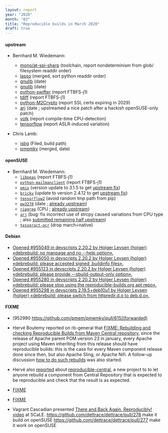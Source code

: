 ```yaml
---
layout: report
year: "2020"
month: "03"
title: "Reproducible builds in March 2020"
draft: true
---
```


#### upstream

* Bernhard M. Wiedemann:
    * [mono/at-spi-sharp](https://github.com/mono/mono/issues/19257) (toolchain, report nondeterminism from glob/ filesystem readdir order)
    * [lasso](https://dev.entrouvert.org/issues/40454) (merged, sort python readdir order)
    * [gnulib](https://lists.gnu.org/archive/html/bug-gnulib/2020-03/msg00024.html) (date)
    * [gnulib](https://lists.gnu.org/archive/html/bug-gnulib/2020-03/msg00061.html) (date)
    * [python-swifter](https://github.com/jmcarpenter2/swifter/issues/102) (report FTBFS-j1)
    * [tdiff](https://github.com/F-i-f/tdiff/issues/2) (report FTBFS-j1)
    * [python-M2Crypto](https://gitlab.com/m2crypto/m2crypto/-/issues/275) (report SSL certs expiring in 2029)
    * [arj](https://sourceforge.net/p/arj/git/merge-requests/2/) (date ; upstreamed a nice patch after a hackish openSUSE-only patch)
    * [volk](https://github.com/gnuradio/volk/issues/369) (report compile-time CPU-detection)
    * [tensorflow](https://github.com/tensorflow/tensorflow/issues/37997) (report ASLR-induced variation)


* Chris Lamb:
    * [isbg](https://gitlab.com/isbg/isbg/-/issues/151) (Filed, build path)
    * [pmemkv](https://github.com/pmem/pmemkv/pull/615) (merged, date)

#### openSUSE

* Bernhard M. Wiedemann:
    * [`libpeas`](https://bugzilla.opensuse.org/show_bug.cgi?id=1165442) (report FTBFS-j1)
    * [`python-mailmanclient`](https://bugzilla.opensuse.org/show_bug.cgi?id=1165453) (report FTBFS-j1)
    * [`pmix`](https://build.opensuse.org/request/show/788084) (version update to 3.1.5 to get [upstream fix](https://github.com/openpmix/openpmix/pull/1560))
    * [`brickv`](https://build.opensuse.org/request/show/788096) (update to version 2.4.12 to get [upstream fix](https://github.com/Tinkerforge/brickv/pull/23))
    * [`tensorflow2`](https://build.opensuse.org/request/show/787621) (avoid random tmp path from pip)
    * [`pw3270`](https://build.opensuse.org/request/show/788088) (date ; [already upstream](https://github.com/PerryWerneck/pw3270/pull/2))
    * [`ripgrep`](https://build.opensuse.org/request/show/788111) (CPU ; [already upstream](https://github.com/BurntSushi/ripgrep/commit/12e41809850a4ac14ed200101ef8b033d2a20c38))
    * [`arj`](https://build.opensuse.org/request/show/788351) (bug: fix incorrect use of strcpy caused variations from CPU type ; also [submitted remaining half upstream](https://sourceforge.net/p/arj/git/merge-requests/1/))
    * [`tesseract-ocr`](https://build.opensuse.org/request/show/788680) (drop march=native)

#### Debian

* [Opened #955049 in devscripts 2.20.2 by Holger Levsen (holger) «debrebuild: no manpage and no --help option».](https://bugs.debian.org/955049)
* [Opened #955050 in devscripts 2.20.2 by Holger Levsen (holger) «debrebuild: please accepted signed .buildinfo files».](https://bugs.debian.org/955050)
* [Opened #955123 in devscripts 2.20.2 by Holger Levsen (holger) «debrebuild: please provide --sbuild-output-only option».](https://bugs.debian.org/955123)
* [Opened #955280 in devscripts 2.20.2 by Holger Levsen (holger) «debrebuild: please stop using the reproducible-builds.org apt repo».](https://bugs.debian.org/955280)
* [Opened #955298 in devscripts 2.19.5+deb10u1 by Holger Levsen (holger) «debrebuild: please switch from httpredir.d.o to deb.d.o».](https://bugs.debian.org/955298)


#### FIXME

* [952990 https://github.com/pmem/pmemkv/pull/615](forwarded)

* Hervé Boutemy reported on rb-general that [FIXME: Rebuilding and checking Reproducible Builds from Maven Central repository](https://lists.reproducible-builds.org/pipermail/rb-general/2020-March/001862.html), since the release of Apache parent POM version 23 in january, every Apache project using Maven inheriting from this release should have reproducible builds: this is the case for every Maven component release done since then, but also Apache Sling, or Apache Nifi. A follow-up discussion [how to do such rebuilds](https://lists.apache.org/thread.html/ra05a971a2de961d27691bd4624850a06a862b4223116c0c904be8397%40%3Cdev.maven.apache.org%3E) was also started.

* Hervé also [reported](https://lists.reproducible-builds.org/pipermail/rb-general/2020-March/001869.html) about [reproducible-central](https://github.com/jvm-repo-rebuild/reproducible-central), a new project to to let anyone rebuild a component from Central Repository that is expected to be reproducible and check that the result is as expected.


* [FIXME](https://youtu.be/NuDIZqBdM08)

* [FIXME](https://salsa.debian.org/installer-team/debian-installer/-/merge_requests/13#note_149617)

* Vagrant Cascadian presented [There and Back Again, Reproducibly!](https://www.socallinuxexpo.org/scale/18x/presentations/there-and-back-again-reproducibly) [video](https://youtu.be/wRmOOKugpTc?t=19053) at SCaLE.
    https://github.com/dettrace/dettrace/pull/278 make it build on openSUSE
    https://github.com/dettrace/dettrace/pull/277 make it work on openSUSE
